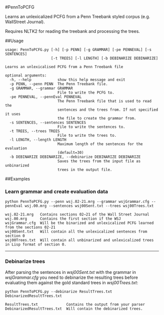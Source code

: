 #PennToPCFG

Learns an unlexicalized PCFG from a Penn Treebank styled corpus (e.g. WallStreet Journal).

Requires NLTK2 for reading the treebank and processing the trees.

##Usage

```
usage: PennToPCFG.py [-h] [-p PENN] [-g GRAMMAR] [-pe PENNEVAL] [-s SENTENCES]
                     [-t TREES] [-l LENGTH] [-b DEBINARIZE DEBINARIZE]

Learns an unlexicalised PCFG from a Penn Treebank file

optional arguments:
  -h, --help            show this help message and exit
  -p PENN, --penn PENN  The Penn Treebank file.
  -g GRAMMAR, --grammar GRAMMAR
                        File to write the PCFG to.
  -pe PENNEVAL, --pennEval PENNEVAL
                        The Penn Treebank file that is used to read the
                        sentences and the trees from. If not specified it uses
                        the file to create the grammar from.
  -s SENTENCES, --sentences SENTENCES
                        File to write the sentences to.
  -t TREES, --trees TREES
                        File to write the trees to.
  -l LENGTH, --length LENGTH
                        Maximum length of the sentences for the evaluation
                        (default=30)
  -b DEBINARIZE DEBINARIZE, --debinarize DEBINARIZE DEBINARIZE
                        Saves the trees from the input file as unbinarized
                        trees in the output file.
```

##Examples
### Learn grammar and create evaluation data
```
python PennToPCFG.py --penn wsj.02-21.mrg --grammar wsjGrammar.cfg --pennEval wsj.00.mrg --sentences wsj00Sent.txt --trees wsj00Trees.txt

wsj.02-21.mrg   Contains sections 02–21 of the Wall Street Journal
wsj.00.mrg      Contains the first section if the WSJ
wsjGrammar.cfg  Will be the binarized and unlexicalized PCFG learned from the sections 02-21
wsj00Sent.txt   Will contain all the unlexicalized sentences from section 0
wsj00Trees.txt  Will contain all unbinarized and unlexicalized trees in Lisp format of section 0. 
```
---
### Debinarize trees
After parsing the sentences in *wsj00Sent.txt* with the grammar in *wsjGrammar.cfg* you need to debinarize the resulting trees before evaluating them against the gold standard trees in *wsj00Trees.txt*:

```
python PennToPCFG.py --debinarize ResultTrees.txt DebinarizedResultTrees.txt

ResultTrees.txt             Contains the output from your parser
DebinarizedResultTrees.txt  Will contain the debinarized trees.
```
